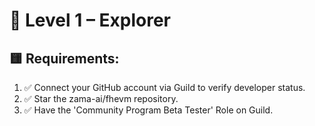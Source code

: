 # 🧭 Level 1 – Explorer

## 🟨 Requirements:
1. ✅ Connect your GitHub account via Guild to verify developer status.
2. ✅ Star the zama-ai/fhevm repository.
3. ✅ Have the 'Community Program Beta Tester' Role on Guild.
